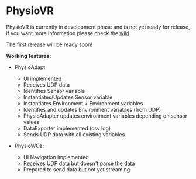 # PhysioVR

PhysioVR is currently in development phase and is not yet ready for release, if you want more information please check the [wiki](https://github.com/PhysioTools/PhysioVR/wiki/Home).
  
The first release will be ready soon!
  
**Working features:**  
  
* PhysioAdapt:
  
	* UI implemented  
	* Receives UDP data
	* Identifies Sensor variable
	* Instantiates/Updates Sensor variable
	* Instantiates Environment + Environment variables
	* Identifies and updates Environment variables (from UDP)
	* PhysioAdapter updates environment variables depending on sensor values
	* DataExporter implemented (csv log)
	* Sends UDP data with all existing variables

* PhysioWOz:
  
	* UI Navigation implemented  
	* Receives UDP data but doesn't parse the data
	* Prepared to send data but not yet streaming
